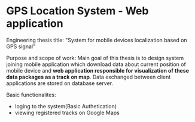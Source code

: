 # GPS Location System - Web application

Engineering thesis title: "System for mobile devices localization based on GPS signal"

Purpose and scope of work: Main goal of this thesis is to design system joining mobile application which download data about current position of mobile device and **web application responsible for visualization of these data packages as a track on map**. Data exchanged between client applications are stored on database server.

Basic functionalites:
* loging to the system(Basic Authetication)
* viewing registered tracks on Google Maps
